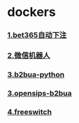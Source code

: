 # dockers

### [1.bet365自动下注](./bet365/README.md)

### [2.微信机器人](./weixin/README.md)

### [3.b2bua-python](./b2bua/README.md)

### [3.opensips-b2bua](./opensips/README.md)

### [4.freeswitch](./freeswitch/README.md)